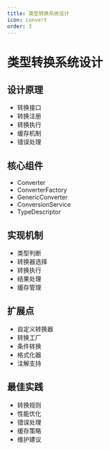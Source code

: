 ```yaml
---
title: 类型转换系统设计
icon: convert
order: 3
---
```


# 类型转换系统设计

## 设计原理
- 转换接口
- 转换注册
- 转换执行
- 缓存机制
- 错误处理

## 核心组件
- Converter
- ConverterFactory
- GenericConverter
- ConversionService
- TypeDescriptor

## 实现机制
- 类型判断
- 转换器选择
- 转换执行
- 结果处理
- 缓存管理

## 扩展点
- 自定义转换器
- 转换工厂
- 条件转换
- 格式化器
- 注解支持

## 最佳实践
- 转换规则
- 性能优化
- 错误处理
- 缓存策略
- 维护建议
